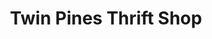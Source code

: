 ---
title: "Twin Pines Thrift Shop"
url: /port-washington/twin-pines-thrift-shop/
shop: variety store
---